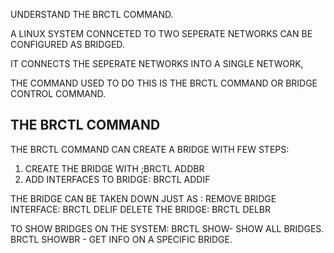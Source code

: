 UNDERSTAND THE BRCTL COMMAND.

A LINUX SYSTEM CONNCETED TO TWO SEPERATE NETWORKS CAN BE CONFIGURED AS BRIDGED.

IT CONNECTS THE SEPERATE NETWORKS INTO A SINGLE NETWORK,

THE COMMAND USED TO DO THIS IS THE BRCTL COMMAND OR BRIDGE CONTROL COMMAND.

THE BRCTL COMMAND
--
THE BRCTL COMMAND CAN CREATE A BRIDGE WITH FEW STEPS:
1) CREATE THE BRIDGE WITH ;BRCTL ADDBR <BRIDGE NAME>
2) ADD INTERFACES TO BRIDGE: BRCTL ADDIF <INTERFACE>

THE BRIDGE CAN BE TAKEN DOWN JUST AS :
REMOVE BRIDGE INTERFACE: BRCTL DELIF <INTERFACES>
DELETE THE BRIDGE: BRCTL DELBR <BRIDGE NAME>

TO SHOW BRIDGES ON THE SYSTEM:
BRCTL SHOW- SHOW ALL BRIDGES.
BRCTL SHOWBR <BRIDGE NAME>- GET INFO ON A SPECIFIC BRIDGE.
